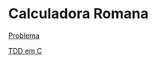 # Calculadora Romana

[Problema](https://sites.google.com/site/tddproblems/all-problems-1/Roman-number-conversion)

[TDD em C](http://eradman.com/posts/tdd-in-c.html)

